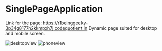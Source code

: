 # SinglePageApplication
Link for the page: https://r1beinggeeky-3p34g8177n2kkmpxh7j.codequotient.in
Dynamic page suited for desktop and mobile screen.

![desktopview](https://user-images.githubusercontent.com/76260217/115825097-94608c80-a426-11eb-8d1e-abca0768f4c2.png)
![phoneview](https://user-images.githubusercontent.com/76260217/115825104-962a5000-a426-11eb-942a-4be5c31249d4.png)
